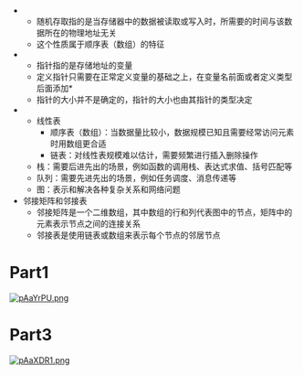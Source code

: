 + + 随机存取指的是当存储器中的数据被读取或写入时，所需要的时间与该数据所在的物理地址无关
  + 这个性质属于顺序表（数组）的特征
+ + 指针指的是存储地址的变量
  + 定义指针只需要在正常定义变量的基础之上，在变量名前面或者定义类型后面添加*
  + 指针的大小并不是确定的，指针的大小也由其指针的类型决定
+ + 线性表
      + 顺序表（数组）：当数据量比较小，数据规模已知且需要经常访问元素时用数组更合适
    + 链表：对线性表规模难以估计，需要频繁进行插入删除操作
  + 栈：需要后进先出的场景，例如函数的调用栈、表达式求值、括号匹配等
  + 队列：需要先进先出的场景，例如任务调度、消息传递等
  + 图：表示和解决各种复杂关系和网络问题
+ 邻接矩阵和邻接表
    + 邻接矩阵是一个二维数组，其中数组的行和列代表图中的节点，矩阵中的元素表示节点之间的连接关系
    + 邻接表是使用链表或数组来表示每个节点的邻居节点
# Part1  
[![pAaYrPU.png](https://s21.ax1x.com/2024/10/20/pAaYrPU.png)](https://imgse.com/i/pAaYrPU)  
# Part3  
[![pAaXDR1.png](https://s21.ax1x.com/2024/10/21/pAaXDR1.png)](https://imgse.com/i/pAaXDR1)

